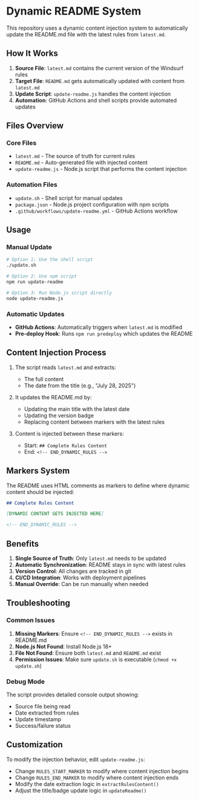 # Dynamic README System

This repository uses a dynamic content injection system to automatically update the README.md file with the latest rules from `latest.md`.

## How It Works

1. **Source File**: `latest.md` contains the current version of the Windsurf rules
2. **Target File**: `README.md` gets automatically updated with content from `latest.md`
3. **Update Script**: `update-readme.js` handles the content injection
4. **Automation**: GitHub Actions and shell scripts provide automated updates

## Files Overview

### Core Files
- `latest.md` - The source of truth for current rules
- `README.md` - Auto-generated file with injected content
- `update-readme.js` - Node.js script that performs the content injection

### Automation Files
- `update.sh` - Shell script for manual updates
- `package.json` - Node.js project configuration with npm scripts
- `.github/workflows/update-readme.yml` - GitHub Actions workflow

## Usage

### Manual Update
```bash
# Option 1: Use the shell script
./update.sh

# Option 2: Use npm script
npm run update-readme

# Option 3: Run Node.js script directly
node update-readme.js
```

### Automatic Updates
- **GitHub Actions**: Automatically triggers when `latest.md` is modified
- **Pre-deploy Hook**: Runs `npm run predeploy` which updates the README

## Content Injection Process

1. The script reads `latest.md` and extracts:
   - The full content
   - The date from the title (e.g., "July 28, 2025")

2. It updates the README.md by:
   - Updating the main title with the latest date
   - Updating the version badge
   - Replacing content between markers with the latest rules

3. Content is injected between these markers:
   - Start: `## Complete Rules Content`
   - End: `<!-- END_DYNAMIC_RULES -->`

## Markers System

The README uses HTML comments as markers to define where dynamic content should be injected:

```markdown
## Complete Rules Content

[DYNAMIC CONTENT GETS INJECTED HERE]

<!-- END_DYNAMIC_RULES -->
```

## Benefits

1. **Single Source of Truth**: Only `latest.md` needs to be updated
2. **Automatic Synchronization**: README stays in sync with latest rules
3. **Version Control**: All changes are tracked in git
4. **CI/CD Integration**: Works with deployment pipelines
5. **Manual Override**: Can be run manually when needed

## Troubleshooting

### Common Issues

1. **Missing Markers**: Ensure `<!-- END_DYNAMIC_RULES -->` exists in README.md
2. **Node.js Not Found**: Install Node.js 18+ 
3. **File Not Found**: Ensure both `latest.md` and `README.md` exist
4. **Permission Issues**: Make sure `update.sh` is executable (`chmod +x update.sh`)

### Debug Mode
The script provides detailed console output showing:
- Source file being read
- Date extracted from rules
- Update timestamp
- Success/failure status

## Customization

To modify the injection behavior, edit `update-readme.js`:

- Change `RULES_START_MARKER` to modify where content injection begins
- Change `RULES_END_MARKER` to modify where content injection ends
- Modify the date extraction logic in `extractRulesContent()`
- Adjust the title/badge update logic in `updateReadme()`
